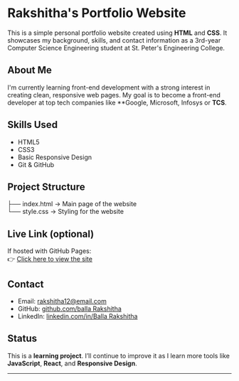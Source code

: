 # Rakshitha's Portfolio Website
This is a simple personal portfolio website created using **HTML** and **CSS**. It showcases my background, skills, and contact information as a 3rd-year Computer Science Engineering student at St. Peter's Engineering College.

## About Me
I'm currently learning front-end development with a strong interest in creating clean, responsive web pages. My goal is to become a front-end developer at top tech companies like **Google, Microsoft, Infosys or **TCS**.

## Skills Used
- HTML5
- CSS3
- Basic Responsive Design
- Git & GitHub

## Project Structure
├── index.html   → Main page of the website  
└── style.css    → Styling for the website

## Live Link (optional)
If hosted with GitHub Pages:  
👉 [Click here to view the site](https://yourusername.github.io/your-repo-name/)

## Contact
- Email: rakshitha12@email.com  
- GitHub: [github.com/balla Rakshitha](https://github.com/yourusername)  
- LinkedIn: [linkedin.com/in/Balla Rakshitha](https://linkedin.com/in/your-link)

## Status
This is a **learning project**. I’ll continue to improve it as I learn more tools like **JavaScript**, **React**, and **Responsive Design**.

---
